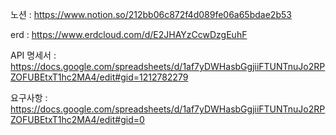 
노션 : https://www.notion.so/212bb06c872f4d089fe06a65bdae2b53

erd : https://www.erdcloud.com/d/E2JHAYzCcwDzgEuhF

API 명세서 : https://docs.google.com/spreadsheets/d/1af7yDWHasbGgjiiFTUNTnuJo2RPZOFUBEtxT1hc2MA4/edit#gid=1212782279

요구사항 : https://docs.google.com/spreadsheets/d/1af7yDWHasbGgjiiFTUNTnuJo2RPZOFUBEtxT1hc2MA4/edit#gid=0